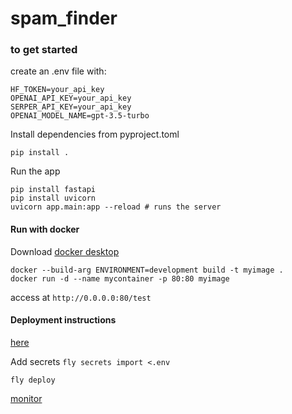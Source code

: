 # spam_finder



### to get started



create an .env file with:

```
HF_TOKEN=your_api_key
OPENAI_API_KEY=your_api_key
SERPER_API_KEY=your_api_key
OPENAI_MODEL_NAME=gpt-3.5-turbo
```

Install dependencies from pyproject.toml
```
pip install . 
```

Run the app
```
pip install fastapi
pip install uvicorn
uvicorn app.main:app --reload # runs the server
```

#### Run with docker

Download [docker desktop](https://www.docker.com/products/docker-desktop/)

```
docker --build-arg ENVIRONMENT=development build -t myimage .
docker run -d --name mycontainer -p 80:80 myimage
```

access at `http://0.0.0.0:80/test`

#### Deployment instructions

[here](https://fly.io/docs/languages-and-frameworks/dockerfile/)

Add secrets
`fly secrets import <.env`

`fly deploy`

[monitor](https://fly.io/apps/spam-finder/monitoring)
